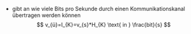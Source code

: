 - gibt an wie viele Bits pro Sekunde durch einen Kommunikationskanal übertragen werden können
$$
v_{ü}=I_{K}=v_{s}*H_{K} \text{ in } \frac{bit}{s}
$$
